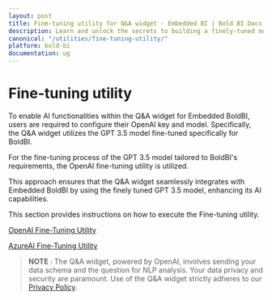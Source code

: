 ```yaml
---
layout: post
title: Fine-tuning utility for Q&A widget - Embedded BI | Bold BI Docs
description: Learn and unlock the secrets to building a finely-tuned model using OpenAI or Azure OpenAI, tailored specifically for seamless integration into BoldBI’ s Q&A widget.
canonical: "/utilities/fine-tuning-utility/"
platform: bold-bi
documentation: ug
---
```


# Fine-tuning utility
 
To enable AI functionalities within the Q&A widget for Embedded BoldBI, users are required to configure their OpenAI key and model. Specifically, the Q&A widget utilizes the GPT 3.5 model fine-tuned specifically for BoldBI.

For the fine-tuning process of the GPT 3.5 model tailored to BoldBI's requirements, the OpenAI fine-tuning utility is utilized.

This approach ensures that the Q&A widget seamlessly integrates with Embedded BoldBI by using the finely tuned GPT 3.5 model, enhancing its AI capabilities.

This section provides instructions on how to execute the Fine-tuning utility.

[OpenAI Fine-Tuning Utility](/utilities/fine-tuning-utility/openai/)

[AzureAI Fine-Tuning Utility](/utilities/fine-tuning-utility/azure-openai/)

>**NOTE** : The Q&A widget, powered by OpenAI, involves sending your data schema and the question for NLP analysis. Your data privacy and security are paramount. Use of the Q&A widget strictly adheres to our [Privacy Policy](https://www.boldbi.com/legal/terms-of-use).
